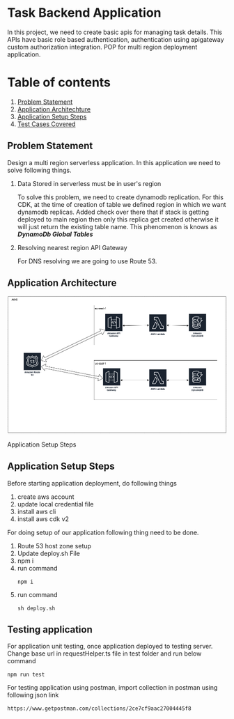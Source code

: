 <!-- ## Useful commands

* `yarn build`   compile typescript to js
* `yarn cdk deploy`      deploy this stack to your default AWS account/region
* `yarn cdk diff`        compare deployed stack with current state
* `yarn cdk synth`       emits the synthesized CloudFormation template -->

# Task Backend Application

In this project, we need to create basic apis for managing task details. This APIs have basic role based authentication, authentication using apigateway custom authorization integration. POP for multi region deployment application.
 
# Table of contents  
1. [Problem Statement](#problem)
2. [Application Architechture](#paragraph1)
3. [Application Setup Steps](#paragraph2) 
4. [Test Cases Covered](#testcases)
<a name="problem"></a>
## Problem Statement

Design a multi region serverless application. In this application we need to solve following things.

1. Data Stored in serverless must be in user's region

    To solve this problem, we need to create dynamodb replication. For this CDK, at the time of creation of table we defined region in which we want dynamodb replicas. Added check over there that if stack is getting deployed to main region then only this replica get created otherwise it will just return the existing table name. This phenomenon is knows as ***DynamoDb Global Tables***

2. Resolving nearest region API Gateway

    For DNS resolving we are going to use Route 53.

<a name="paragraph1"></a>
## Application Architecture
![Kiku](testSolution.png)

<a name="paragraph2"></a>
Application Setup Steps
## Application Setup Steps
Before starting application deployment, do following things

1. create aws account
2. update local credential file
3. install aws cli
4. install aws cdk v2

For doing setup of our application following thing need to be done.

1. Route 53 host zone setup
2. Update deploy.sh File
3. npm i
4. run command 
   ````
   npm i
   ````
5. run command
    ````
    sh deploy.sh
    ````

<a name="paragraph1"></a>
## Testing application

For application unit testing, once application deployed to testing server. Change base url in requestHelper.ts file in test folder and run below command

```
npm run test
```

For testing application using postman, import collection in postman using following json link

```
https://www.getpostman.com/collections/2ce7cf9aac27004445f8
```